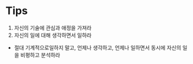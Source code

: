 # Tips
1. 자신의 기술에 관심과 애정을 가져라
2. 자신의 일에 대해 생각하면서 일하라
- 절대 기계적으로일하지 말고, 언제나 생각하고, 언제나 일하면서 동시에 자신의 일을 비평하고 분석하라